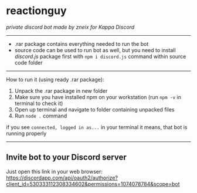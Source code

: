 reactionguy
=======
_private discord bot made by zneix for Kappa Discord_

---

* .rar package contains everything needed to run the bot
* source code can be used to run bot as well, but you need to install *discord.js* package first with `npm i discord.js` command within source code folder

---

How to run it (using ready .rar package):
1. Unpack the .rar package in new folder
2. Make sure you have installed npm on your workstation (run `npm -v` in terminal to check it)
3. Open up terminal and navigate to folder containing unpacked files
4. Run `node .` command

if you see `connected, logged in as...` in your terminal it means, that bot is running properly

---

## Invite bot to your Discord server

Just open this link in your web browser:
https://discordapp.com/api/oauth2/authorize?client_id=530333112308334602&permissions=1074078784&scope=bot